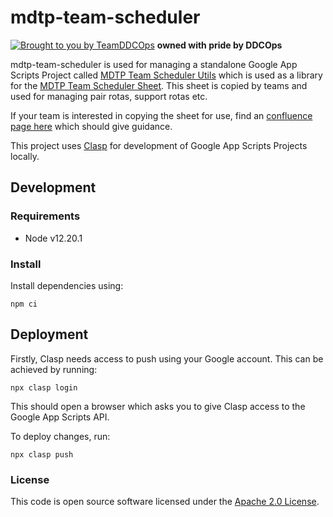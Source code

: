 
# mdtp-team-scheduler

[![Brought to you by TeamDDCOps](https://img.shields.io/badge/MDTP-DDCOps-40D9C0?style=flat&labelColor=000000&logo=gov.uk)](https://confluence.tools.tax.service.gov.uk/display/Tools) **owned with pride by DDCOps**

mdtp-team-scheduler is used for managing a standalone Google App Scripts Project called [MDTP Team Scheduler Utils](https://script.google.com/home/projects/1RYw0hiv7edE3NNQt6biTZYKf19hPKUy6xX2dy4sxOAzRMtw2dnK5n23r/edit) which is used as a library for the [MDTP Team Scheduler Sheet](https://docs.google.com/spreadsheets/d/1Ke4Gds4wYJoyeywiTPNHdqg7PcsRVsIsdslYO5KJ-to/edit#gid=1415264265). This sheet is copied by teams and used for managing pair rotas, support rotas etc. 

If your team is interested in copying the sheet for use, find an [confluence page here](https://confluence.tools.tax.service.gov.uk/pages/viewpage.action?spaceKey=PTSS&title=Team+Scheduling+Google+Sheet) which should give guidance.

This project uses [Clasp](https://github.com/google/clasp) for development of Google App Scripts Projects locally.

## Development

### Requirements
- Node v12.20.1

### Install
Install dependencies using: 
```shell
npm ci
```

## Deployment
Firstly, Clasp needs access to push using your Google account. This can be achieved by running:

```shell
npx clasp login
```

This should open a browser which asks you to give Clasp access to the Google App Scripts API.

To deploy changes, run:

```shell
npx clasp push
```

### License

This code is open source software licensed under the [Apache 2.0 License]("http://www.apache.org/licenses/LICENSE-2.0.html").
